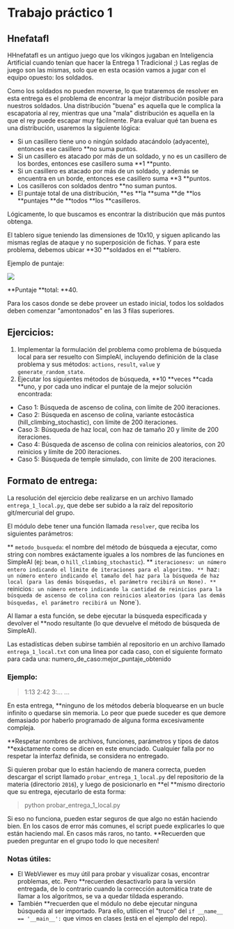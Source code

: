 # Trabajo práctico 1

## Hnefatafl
HHnefatafl es un antiguo juego que los vikingos jugaban en Inteligencia Artificial cuando tenían que hacer la Entrega 1 Tradicional ;) Las reglas de juego son las mismas, solo que en esta ocasión vamos a jugar con el equipo opuesto: los soldados.

Como los soldados no pueden moverse, lo que trataremos de resolver en esta entrega es el problema de encontrar la mejor distribución posible para nuestros soldados. Una distribución "buena" es aquella que le complica la escapatoria al rey, mientras que una "mala" distribución es aquella en la que el rey puede escapar muy fácilmente.
Para evaluar qué tan buena es una distribución, usaremos la siguiente lógica:

* Si un casillero tiene uno o ningún soldado atacándolo (adyacente), entonces ese casillero **no suma puntos.
* Si un casillero es atacado por más de un soldado, y no es un casillero de los bordes, entonces ese casillero suma **1 **punto.
* Si un casillero es atacado por más de un soldado, y además se encuentra en un borde, entonces ese casillero suma **3 **puntos.
* Los casilleros con soldados dentro **no suman puntos.
* El puntaje total de una distribución, **es **la **suma **de **los **puntajes **de **todos **los **casilleros.

Lógicamente, lo que buscamos es encontrar la distribución que más puntos obtenga.

El tablero sigue teniendo las dimensiones de 10x10, y siguen aplicando las mismas reglas de ataque y no superposición de fichas. Y para este problema, debemos ubicar **30 **soldados en el **tablero.

Ejemplo de puntaje:

<img src="http://i.imgur.com/xdseuM6.png" />

**Puntaje **total: **40.

Para los casos donde se debe proveer un estado inicial, todos los soldados deben comenzar "amontonados" en las 3 filas superiores.

## Ejercicios:

1. Implementar la formulación del problema como problema de búsqueda local para ser resuelto con SimpleAI, incluyendo definición de la clase problema y sus métodos: `actions`, `result`, `value` y `generate_random_state`.
2. Ejecutar los siguientes métodos de búsqueda, **10 **veces **cada **uno, y por cada uno indicar el puntaje de la mejor solución encontrada:

* Caso 1: Búsqueda de ascenso de colina, con límite de 200 iteraciones.
* Caso 2: Búsqueda en ascenso de colina, variante estocástica (hill_climbing_stochastic), con límite de 200 iteraciones.
* Caso 3: Búsqueda de haz local, con haz de tamaño 20 y límite de 200 iteraciones.
* Caso 4: Búsqueda de ascenso de colina con reinicios aleatorios, con 20 reinicios y límite de 200 iteraciones.
* Caso 5: Búsqueda de temple simulado, con límite de 200 iteraciones.

## Formato de entrega:

La resolución del ejercicio debe realizarse en un archivo llamado `entrega_1_local.py`, que debe ser subido a la raíz del repositorio git/mercurial del grupo.

El módulo debe tener una función llamada `resolver`, que reciba los siguientes parámetros:

** `metodo_busqueda`: el nombre del método de búsqueda a ejecutar, como string con nombres exáctamente iguales a los nombres de las funciones en SimpleAI (ej: `beam`, o `hill_climbing_stochastic`).
** `iteracionesv: un número entero indicando el límite de iteraciones para el algoritmo.
** `haz`: un número entero indicando el tamaño del haz para la búsqueda de haz local (para las demás búsquedas, el parámetro recibirá un None).
** `reinicios`: un número entero indicando la cantidad de reinicios para la búsqueda de ascenso de colina con reinicios aleatorios (para las demás búsquedas, el parámetro recibirá un `None`).

Al llamar a esta función, se debe ejecutar la búsqueda especificada y devolver el **nodo resultante (lo que devuelve el método de búsqueda de SimpleAI).

Las estadísticas deben subirse también al repositorio en un archivo llamado `entrega_1_local.txt` con una linea por cada caso, con el siguiente formato para cada una:
numero_de_caso:mejor_puntaje_obtenido

### Ejemplo:

> 1:13
> 2:42
> 3:...
> ...

En esta entrega, **ninguno de los métodos debería bloquearse en un bucle infinito o quedarse sin memoria. Lo peor que puede suceder es que demore demasiado por haberlo programado de alguna forma excesivamente compleja.

**Respetar nombres de archivos, funciones, parámetros y tipos de datos **exáctamente como se dicen en este enunciado. Cualquier falla por no respetar la interfaz definida, se considera no entregado.

Si quieren probar que lo están haciendo de manera correcta, pueden descargar el script llamado `probar_entrega_1_local.py` del repositorio de la materia (directorio `2016`), y luego de posicionarlo en **el **mismo directorio que su entrega, ejecutarlo de esta forma:

> python probar_entrega_1_local.py

Si eso no funciona, pueden estar seguros de que algo no están haciendo bien. En los casos de error más comunes, el script puede explicarles lo que están haciendo mal. En casos más raros, no tanto. **Recuerden que pueden preguntar en el grupo todo lo que necesiten!

### Notas útiles:

* El WebViewer es muy útil para probar y visualizar cosas, encontrar problemas, etc. Pero **recuerden desactivarlo para la versión entregada, de lo contrario cuando la corrección automática trate de llamar a los algoritmos, se va a quedar tildada esperando.
* También **recuerden que el módulo no debe ejecutar ninguna búsqueda al ser importado. Para ello, utilicen el "truco" del `if __name__ == '__main__':` que vimos en clases (está en el ejemplo del repo).